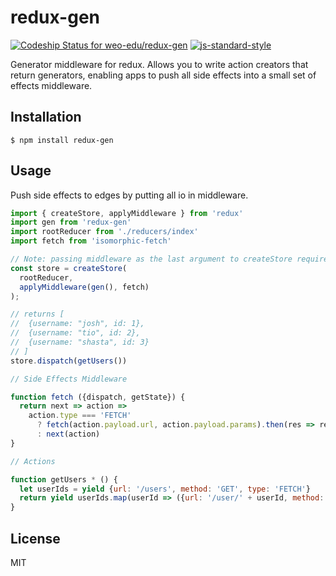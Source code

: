 
# redux-gen

[![Codeship Status for weo-edu/redux-gen](https://img.shields.io/codeship/816e83f0-3e69-0133-9f44-5a0949beaeb8/master.svg)](https://codeship.com/projects/102760) [![js-standard-style](https://img.shields.io/badge/code%20style-standard-brightgreen.svg?style=flat)](https://github.com/feross/standard)

Generator middleware for redux. Allows you to write action creators that return generators, enabling apps to push all side effects into a small set of effects middleware.

## Installation

    $ npm install redux-gen

## Usage

Push side effects to edges by putting all io in middleware.

```js
import { createStore, applyMiddleware } from 'redux'
import gen from 'redux-gen'
import rootReducer from './reducers/index'
import fetch from 'isomorphic-fetch'

// Note: passing middleware as the last argument to createStore requires redux@>=3.1.0
const store = createStore(
  rootReducer,
  applyMiddleware(gen(), fetch)
);

// returns [
//  {username: "josh", id: 1},
//  {username: "tio", id: 2},
//  {username: "shasta", id: 3}
// ]
store.dispatch(getUsers())

// Side Effects Middleware

function fetch ({dispatch, getState}) {
  return next => action =>
    action.type === 'FETCH'
      ? fetch(action.payload.url, action.payload.params).then(res => res.json())
      : next(action)
}

// Actions

function getUsers * () {
  let userIds = yield {url: '/users', method: 'GET', type: 'FETCH'}
  return yield userIds.map(userId => ({url: '/user/' + userId, method: 'GET', type: 'FETCH'}))
}

```


## License

MIT
